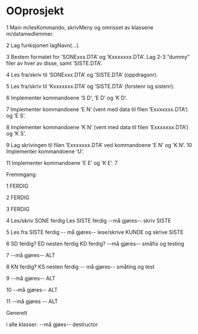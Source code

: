 OOprosjekt
==========
1 Main m/lesKommando, skrivMeny og omrisset av klassene m/datamedlemmer.  

2 Lag funksjonen lagNavn(…).  

3 Bestem formatet for ’SONExxx.DTA’ og ’Kxxxxxxx.DTA’. Lag 2-3 ”dummy” filer av hver av disse, samt ’SISTE.DTA’.  

4 Les fra/skriv til ’SONExxx.DTA’ og ’SISTE.DTA’ (oppdragsnr).  

5 Les fra/skriv til ’Kxxxxxxx.DTA’ og ’SISTE.DTA’ (forstenr og sistenr).  

6 Implementer kommandoene ’S D’, ’E D’ og ’K D’.  

7 Implementer kommandoene ’E N’ (vent med data til filen ’Exxxxxxx.DTA’) og ’E S’.  

8 Implementer kommandoene ’K N’ (vent med data til filen ’Exxxxxxx.DTA’) og ’K S’.  

9 Lag skrivingen til filen ’Exxxxxxx.DTA’ ved kommandoene ’E N’ og ’K N’.
10 Implementer kommandoene ’U’.  

11 Implementer kommandoene ’E E’ og ’K E’. 7   

Fremmgang:

1 FERDIG 

2 FERDIG 

3 FERDIG 

4 Les/skriv SONE ferdig   Les SISTE ferdig --må gjøres--   skriv SISTE 

5 Les fra SISTE ferdig -- må gjøres--  lese/skrive KUNDE og skrive SISTE  

6 SD ferdig? ED nesten ferdig KD ferdig? --må gjøres--  småfix og testing  

7 --må gjøres-- ALT  

8 KN ferdig? KS nesten ferdig -- må gjøres--  småting og test  

9 --må gjøres--  ALT  

10 --må gjøres--   ALT  

11 --må gjøres -- ALT  


Generelt  

i alle klasser: --må gjøes--  destructor  
